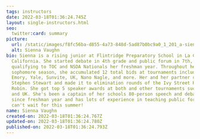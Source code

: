 ```yaml
---
tags: instructors
date: 2022-03-18T01:36:24.745Z
layout: single-instructors.html
seo:
  twitter:card: summary
picture:
  url: /static/images/f8fc56ba-d855-4a73-848d-5ad87b0bc9a0_1_201_a-sienna-vaughn.jpeg
  alt: Sienna Vaughn
bio: Sienna is a rising junior at Flintridge Preparatory School in La Cañada,
  California. She started debate in 4th grade and public forum in 7th,
  qualifying to TOC and NSDA Nationals her freshman year. Throughout her
  sophomore season, she accumulated 12 total bids at tournaments including
  Emory, Yale, Sunvite, UK, Nano Nagle, and more. Her and her partner championed
  Stephen Stewart and made it to elimination rounds of the Ivy Street Round
  Robin. She got top 5 speaker awards at both and other tournaments such as Yale
  and UK. She's been a captain of her schools 80-person speech and debate team
  since freshman year and has lots of experience in teaching public forum. She
  can't wait for this summer!
name: Sienna Vaughn
created-on: 2022-03-18T01:36:24.767Z
updated-on: 2022-03-18T01:36:24.780Z
published-on: 2022-03-18T01:36:24.793Z
---
```

